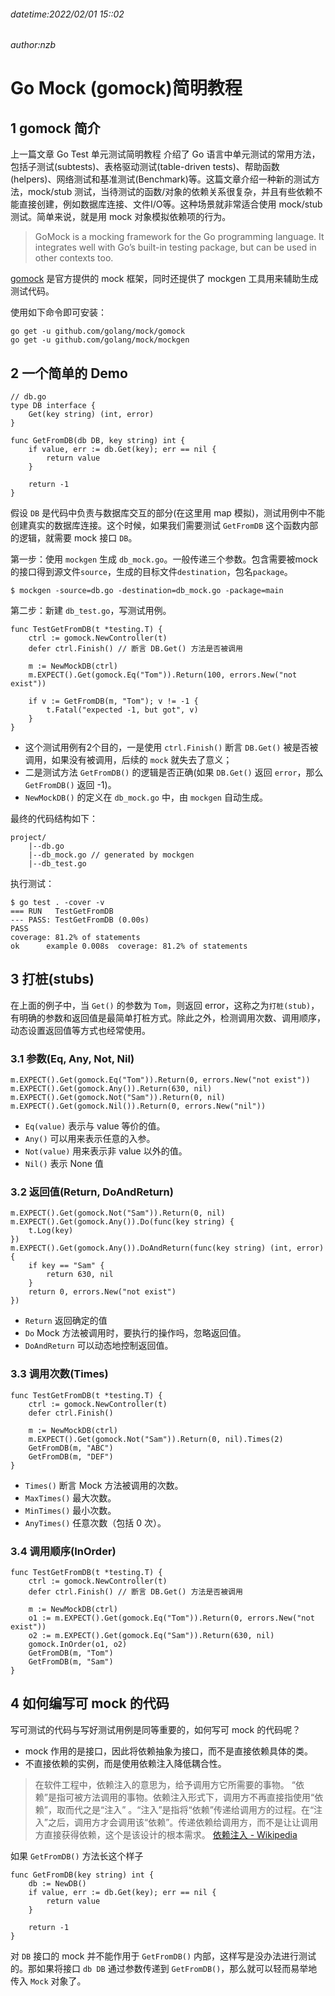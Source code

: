 ###### datetime:2022/02/01 15::02
###### author:nzb

# Go Mock (gomock)简明教程

## 1 gomock 简介
上一篇文章 Go Test 单元测试简明教程 介绍了 Go 语言中单元测试的常用方法，包括子测试(subtests)、表格驱动测试(table-driven tests)、帮助函数(helpers)、网络测试和基准测试(Benchmark)等。这篇文章介绍一种新的测试方法，mock/stub 测试，当待测试的函数/对象的依赖关系很复杂，并且有些依赖不能直接创建，例如数据库连接、文件I/O等。这种场景就非常适合使用 mock/stub 测试。简单来说，就是用 mock 对象模拟依赖项的行为。

> GoMock is a mocking framework for the Go programming language. It integrates well with Go’s built-in testing package, but can be used in other contexts too.

[gomock](https://github.com/golang/mock) 是官方提供的 mock 框架，同时还提供了 mockgen 工具用来辅助生成测试代码。

使用如下命令即可安装：
```text
go get -u github.com/golang/mock/gomock
go get -u github.com/golang/mock/mockgen
```
## 2 一个简单的 Demo

```text
// db.go
type DB interface {
	Get(key string) (int, error)
}

func GetFromDB(db DB, key string) int {
	if value, err := db.Get(key); err == nil {
		return value
	}

	return -1
}
```

假设 `DB` 是代码中负责与数据库交互的部分(在这里用 map 模拟)，测试用例中不能创建真实的数据库连接。这个时候，如果我们需要测试 `GetFromDB` 这个函数内部的逻辑，就需要 mock 接口 `DB`。

第一步：使用 `mockgen` 生成 `db_mock.go`。一般传递三个参数。包含需要被mock的接口得到源文件`source`，生成的目标文件`destination`，包名`package`。
```text
$ mockgen -source=db.go -destination=db_mock.go -package=main
```
第二步：新建 `db_test.go`，写测试用例。
```text
func TestGetFromDB(t *testing.T) {
	ctrl := gomock.NewController(t)
	defer ctrl.Finish() // 断言 DB.Get() 方法是否被调用

	m := NewMockDB(ctrl)
	m.EXPECT().Get(gomock.Eq("Tom")).Return(100, errors.New("not exist"))

	if v := GetFromDB(m, "Tom"); v != -1 {
		t.Fatal("expected -1, but got", v)
	}
}
```
- 这个测试用例有2个目的，一是使用 `ctrl.Finish()` 断言 `DB.Get()` 被是否被调用，如果没有被调用，后续的 `mock` 就失去了意义；
- 二是测试方法 `GetFromDB()` 的逻辑是否正确(如果 `DB.Get()` 返回 `error`，那么 `GetFromDB()` 返回 -1)。
- `NewMockDB()` 的定义在 `db_mock.go` 中，由 `mockgen` 自动生成。

最终的代码结构如下：
```text
project/
    |--db.go
    |--db_mock.go // generated by mockgen
    |--db_test.go
```
执行测试：
```text
$ go test . -cover -v
=== RUN   TestGetFromDB
--- PASS: TestGetFromDB (0.00s)
PASS
coverage: 81.2% of statements
ok      example 0.008s  coverage: 81.2% of statements
```
## 3 打桩(stubs)

在上面的例子中，当 `Get()` 的参数为 `Tom`，则返回 error，这称之为`打桩(stub)`，有明确的参数和返回值是最简单打桩方式。除此之外，检测调用次数、调用顺序，动态设置返回值等方式也经常使用。

### 3.1 参数(Eq, Any, Not, Nil)
```text
m.EXPECT().Get(gomock.Eq("Tom")).Return(0, errors.New("not exist"))
m.EXPECT().Get(gomock.Any()).Return(630, nil)
m.EXPECT().Get(gomock.Not("Sam")).Return(0, nil) 
m.EXPECT().Get(gomock.Nil()).Return(0, errors.New("nil")) 
```
- `Eq(value)` 表示与 value 等价的值。
- `Any()` 可以用来表示任意的入参。
- `Not(value)` 用来表示非 value 以外的值。
- `Nil()` 表示 None 值

### 3.2 返回值(Return, DoAndReturn)
```text
m.EXPECT().Get(gomock.Not("Sam")).Return(0, nil)
m.EXPECT().Get(gomock.Any()).Do(func(key string) {
    t.Log(key)
})
m.EXPECT().Get(gomock.Any()).DoAndReturn(func(key string) (int, error) {
    if key == "Sam" {
        return 630, nil
    }
    return 0, errors.New("not exist")
})
```
- `Return` 返回确定的值
- `Do` Mock 方法被调用时，要执行的操作吗，忽略返回值。
- `DoAndReturn` 可以动态地控制返回值。

### 3.3 调用次数(Times)
```text
func TestGetFromDB(t *testing.T) {
	ctrl := gomock.NewController(t)
	defer ctrl.Finish()

	m := NewMockDB(ctrl)
	m.EXPECT().Get(gomock.Not("Sam")).Return(0, nil).Times(2)
	GetFromDB(m, "ABC")
	GetFromDB(m, "DEF")
}
```
- `Times()` 断言 Mock 方法被调用的次数。
- `MaxTimes()` 最大次数。
- `MinTimes()` 最小次数。
- `AnyTimes()` 任意次数（包括 0 次）。

### 3.4 调用顺序(InOrder)
```text
func TestGetFromDB(t *testing.T) {
	ctrl := gomock.NewController(t)
	defer ctrl.Finish() // 断言 DB.Get() 方法是否被调用

	m := NewMockDB(ctrl)
	o1 := m.EXPECT().Get(gomock.Eq("Tom")).Return(0, errors.New("not exist"))
	o2 := m.EXPECT().Get(gomock.Eq("Sam")).Return(630, nil)
	gomock.InOrder(o1, o2)
	GetFromDB(m, "Tom")
	GetFromDB(m, "Sam")
}
```
## 4 如何编写可 mock 的代码

写可测试的代码与写好测试用例是同等重要的，如何写可 mock 的代码呢？

- mock 作用的是接口，因此将依赖抽象为接口，而不是直接依赖具体的类。
- 不直接依赖的实例，而是使用依赖注入降低耦合性。

> 在软件工程中，依赖注入的意思为，给予调用方它所需要的事物。 “依赖”是指可被方法调用的事物。依赖注入形式下，调用方不再直接指使用“依赖”，取而代之是“注入” 。“注入”是指将“依赖”传递给调用方的过程。在“注入”之后，调用方才会调用该“依赖”。传递依赖给调用方，而不是让让调用方直接获得依赖，这个是该设计的根本需求。
> [依赖注入 - Wikipedia](https://zh.wikipedia.org/zh-cn/%E4%BE%9D%E8%B5%96%E6%B3%A8%E5%85%A5)

如果 `GetFromDB()` 方法长这个样子
```text
func GetFromDB(key string) int {
	db := NewDB()
	if value, err := db.Get(key); err == nil {
		return value
	}

	return -1
}
```
对 `DB` 接口的 mock 并不能作用于 `GetFromDB()` 内部，这样写是没办法进行测试的。那如果将接口 `db DB` 通过参数传递到 `GetFromDB()`，那么就可以轻而易举地传入 `Mock` 对象了。










